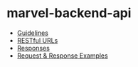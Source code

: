 # marvel-backend-api

* [Guidelines](#guidelines)
* [RESTful URLs](#restful-urls)
* [Responses](#responses)
* [Request & Response Examples](#request--response-examples)
